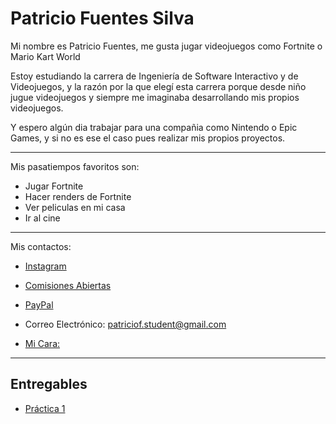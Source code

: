 # Patricio Fuentes Silva
Mi nombre es Patricio Fuentes, me gusta jugar videojuegos como Fortnite o Mario Kart World 

Estoy estudiando la carrera de Ingeniería de Software Interactivo y de Videojuegos, y la razón por la que elegí esta carrera porque desde niño jugue videojuegos y siempre me imaginaba desarrollando mis propios videojuegos.

Y espero algún dia trabajar para una compañia como Nintendo o Epic Games, y si no es ese el caso pues realizar mis propios proyectos.

---

Mis pasatiempos favoritos son:
- Jugar Fortnite
- Hacer renders de Fortnite
- Ver peliculas en mi casa
- Ir al cine

---

Mis contactos:

- [Instagram](https://www.instagram.com/soypatu_/)

- [Comisiones Abiertas](https://www.instagram.com/p/DMyo6lxpOGD/?utm_source=ig_web_copy_link&igsh=MzRlODBiNWFlZA==)

- [PayPal](https://www.paypal.com/paypalme/SoyPatus)

- Correo Electrónico: patriciof.student@gmail.com

- [Mi Cara:](https://drive.google.com/u/0/drive-viewer/AKGpihYUxV9-KFAlOzVyji-3-32ceLfkU3utUhgxu8DyZY7avdSwfCnPmpPKNpA_be-Rkn1SMtx6mqkxFq2dZ5EOGklatqvVfl6XXpc=s1600-rw-v1)

---

## Entregables

- [Práctica 1](apuntes.md)

